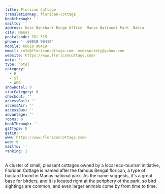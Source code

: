```yaml
---
title: Florican Cottage
translationKey: florican-cottage
bookthrough: ''
mailto: ''
address: Near Bansbari Range Office  Manas National Park  Baksa
city: Manas
postalcode: 781 315
phone: '-,60010 90419'
mobile: 60010 90419
email: info@floricancottage.com  mewssociety@yahoo.com
website: https://www.floricancottage.com/
note: ''
type: hotel
category:
  - H
  - ST
  - WEB
showHotel: 0
starCategory: 0
checkout: ''
accessRail: ''
accessAir: ''
accessBus: ''
advantage: ''
rooms: 0
bookThrough: ''
gstType: 0
gstin: ''
www: https://www.floricancottage.com/
web: 0
mailTo: ''
ranking: 1
---
```



















A cluster of small, pleasant cottages owned by a local eco-tourism initiative, Florican Cottage is named after the famous Bengal florican, a type of bustard found in Manas national park. As the name suggests, it's a great base for birders, and it is located right at the periphery of the park, so bird sightings are common, and even larger animals come by from time to time.